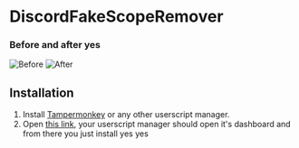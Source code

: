 # DiscordFakeScopeRemover

### Before and after yes
![Before](https://krypt0n.eu/res/DiscordFakeScopeRemover/before.png)
![After](https://krypt0n.eu/res/DiscordFakeScopeRemover/after.png)

## Installation
1. Install [Tampermonkey](https://www.tampermonkey.net/) or any other userscript manager.
2. Open [this link](https://github.com/SinnerK0N/DiscordFakeScopeRemover/raw/master/DCFakeScopeRemove.user.js), your userscript manager should open it's dashboard and from there you just install yes yes
